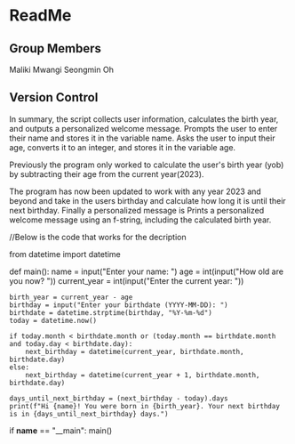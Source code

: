 # ReadMe 

## Group Members

Maliki Mwangi 
Seongmin Oh

## Version Control 

In summary, the script collects user information, calculates the birth year, and outputs a personalized welcome message.
Prompts the user to enter their name and stores it in the variable name.
Asks the user to input their age, converts it to an integer, and stores it in the variable age.

Previously the program only worked to calculate the user's birth year (yob) by subtracting their age from the current year(2023).

The program has now been updated to work with any year 2023 and beyond and take in the users birthday and calculate how long it is until their next birthday.
Finally a personalized message is 
Prints a personalized welcome message using an f-string, including the calculated birth year.

//Below is the code that works for the decription 

from datetime import datetime

def main():
    name = input("Enter your name: ")
    age = int(input("How old are you now? "))
    current_year = int(input("Enter the current year: "))

    birth_year = current_year - age
    birthday = input("Enter your birthdate (YYYY-MM-DD): ")
    birthdate = datetime.strptime(birthday, "%Y-%m-%d")
    today = datetime.now()

    if today.month < birthdate.month or (today.month == birthdate.month and today.day < birthdate.day):
        next_birthday = datetime(current_year, birthdate.month, birthdate.day)
    else:
        next_birthday = datetime(current_year + 1, birthdate.month, birthdate.day)

    days_until_next_birthday = (next_birthday - today).days
    print(f"Hi {name}! You were born in {birth_year}. Your next birthday is in {days_until_next_birthday} days.")

if __name__ == "__main":
    main()
